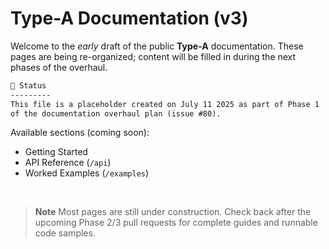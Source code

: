 # Type-A Documentation (v3)

Welcome to the *early* draft of the public **Type-A** documentation.  These pages are being re-organized; content will be filled in during the next phases of the overhaul.

```txt
📌 Status
---------
This file is a placeholder created on July 11 2025 as part of Phase 1
of the documentation overhaul plan (issue #80).
```

Available sections (coming soon):

- Getting Started
- API Reference (`/api`)
- Worked Examples (`/examples`)

<br/>

> **Note**  Most pages are still under construction. Check back after the
> upcoming Phase 2/3 pull requests for complete guides and runnable code
> samples.

